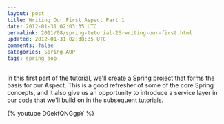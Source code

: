 ```yaml
---           
layout: post
title: Writing Our First Aspect Part 1
date: 2012-01-31 02:03:35 UTC
permalink: 2011/08/spring-tutorial-26-writing-our-first.html
updated: 2012-01-31 02:38:35 UTC
comments: false
categories: Spring AOP
tags: spring_aop
---
```


In this first part of the tutorial, we'll create a Spring project that forms the basis for our Aspect. This is a good refresher of some of the core Spring concepts, and it also give us an opportunity to introduce a service layer in our code that we'll build on in the subsequent tutorials.

{% youtube D0ekfQNGgpY %}